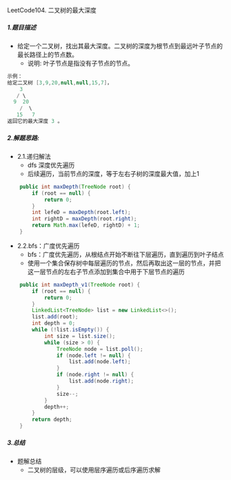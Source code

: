 LeetCode104. 二叉树的最大深度

##### 1.题目描述

- 给定一个二叉树，找出其最大深度。二叉树的深度为根节点到最远叶子节点的最长路径上的节点数。
  - 说明: 叶子节点是指没有子节点的节点。


~~~java
示例：
给定二叉树 [3,9,20,null,null,15,7]，
    3
   / \
  9  20
    /  \
   15   7
返回它的最大深度 3 。
~~~

##### 2.解题思路:

- 2.1.递归解法
  - dfs 深度优先遍历
  - 后续遍历，当前节点的深度，等于左右子树的深度最大值，加上1

~~~java
    public int maxDepth(TreeNode root) {
        if (root == null) {
            return 0;
        }
        int lefeD = maxDepth(root.left);
        int rightD = maxDepth(root.right);
        return Math.max(lefeD, rightD) + 1;
    }
~~~

- 2.2.bfs：广度优先遍历
  - bfs：广度优先遍历，从根结点开始不断往下层遍历，直到遍历到叶子结点
  - 使用一个集合保存树中每层遍历的节点，然后再取出这一层的节点，并把这一层节点的左右子节点添加到集合中用于下层节点的遍历

```java
    public int maxDepth_v1(TreeNode root) {
        if (root == null) {
            return 0;
        }
        LinkedList<TreeNode> list = new LinkedList<>();
        list.add(root);
        int depth = 0;
        while (!list.isEmpty()) {
            int size = list.size();
            while (size > 0) {
                TreeNode node = list.poll();
                if (node.left != null) {
                    list.add(node.left);
                }
                if (node.right != null) {
                    list.add(node.right);
                }
                size--;
            }
            depth++;
        }
        return depth;
    }
```

##### 3.总结

- 题解总结
  - 二叉树的层级，可以使用层序遍历或后序遍历求解




